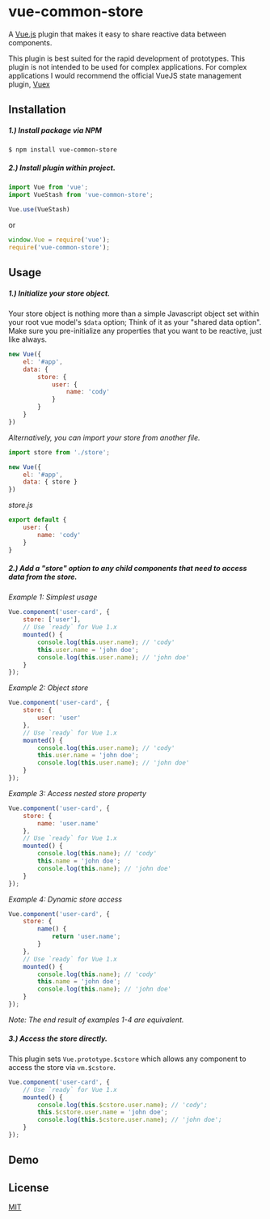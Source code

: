 # vue-common-store

A [Vue.js](http://vuejs.org) plugin that makes it easy to share reactive data between components.

This plugin is best suited for the rapid development of prototypes. This plugin is not intended to be used for complex applications.
For complex applications I would recommend the official VueJS state management plugin, [Vuex](https://github.com/vuejs/vuex)

## Installation

##### 1.) Install package via NPM

```
$ npm install vue-common-store
```

##### 2.) Install plugin within project.
```js
import Vue from 'vue';
import VueStash from 'vue-common-store';

Vue.use(VueStash)
```

or

```js
window.Vue = require('vue');
require('vue-common-store');
```

## Usage

##### 1.) Initialize your store object.
Your store object is nothing more than a simple Javascript object set within your root vue model's `$data` option; Think of it as your "shared data option". Make sure you pre-initialize any properties that you want to be reactive, just like always.

```js
new Vue({
    el: '#app',
    data: {
        store: {
            user: {
                name: 'cody'
            }
        }
    }
})
```

_Alternatively, you can import your store from another file._
```js
import store from './store';

new Vue({
    el: '#app',
    data: { store }
})
```

_store.js_
```js
export default {
    user: {
        name: 'cody'
    }
}
```

##### 2.) Add a "store" option to any child components that need to access data from the store.

*Example 1: Simplest usage*
```js
Vue.component('user-card', {
    store: ['user'],
    // Use `ready` for Vue 1.x
    mounted() {
        console.log(this.user.name); // 'cody'
        this.user.name = 'john doe';
        console.log(this.user.name); // 'john doe'
    }
});
```

*Example 2: Object store*

```js
Vue.component('user-card', {
    store: {
        user: 'user'
    },
    // Use `ready` for Vue 1.x
    mounted() {
        console.log(this.user.name); // 'cody'
        this.user.name = 'john doe';
        console.log(this.user.name); // 'john doe'
    }
});
```

*Example 3: Access nested store property*

```js
Vue.component('user-card', {
    store: {
        name: 'user.name'
    },
    // Use `ready` for Vue 1.x
    mounted() {
        console.log(this.name); // 'cody'
        this.name = 'john doe';
        console.log(this.name); // 'john doe'
    }
});
```

*Example 4: Dynamic store access*

```js
Vue.component('user-card', {
    store: {
        name() {
            return 'user.name';
        }
    },
    // Use `ready` for Vue 1.x
    mounted() {
        console.log(this.name); // 'cody'
        this.name = 'john doe';
        console.log(this.name); // 'john doe'
    }
});
```

*Note: The end result of examples 1-4 are equivalent.*

##### 3.) Access the store directly.
This plugin sets `Vue.prototype.$cstore` which allows any component to access the store via `vm.$cstore`.
```js
Vue.component('user-card', {
    // Use `ready` for Vue 1.x
    mounted() {
        console.log(this.$cstore.user.name); // 'cody';
        this.$cstore.user.name = 'john doe';
        console.log(this.$cstore.user.name); // 'john doe';
    }
});
```

## Demo

## License

[MIT](http://opensource.org/licenses/MIT)
